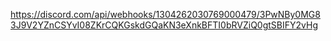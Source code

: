 https://discord.com/api/webhooks/1304262030769000479/3PwNBy0MG83J9V2YZnCSYvI08ZKrCQKGskdGQaKN3eXnkBFTI0bRVZiQ0gtSBIFY2vHg
